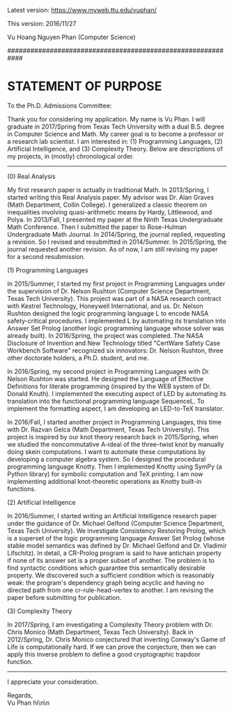 Latest version: https://www.myweb.ttu.edu/vuphan/

This version: 2016/11/27

Vu Hoang Nguyen Phan (Computer Science)

############################################################

# STATEMENT OF PURPOSE

To the Ph.D. Admissions Committee:

Thank you for considering my application. My name is Vu
Phan. I will graduate in 2017/Spring from Texas Tech
University with a dual B.S. degree in Computer Science
and Math. My career goal is to become a professor or a
research lab scientist. I am interested in: (1)
Programming Languages, (2) Artificial Intelligence,
and (3) Complexity Theory. Below are descriptions of
my projects, in (mostly) chronological order.

------------------------------------------------------------

(0) Real Analysis

My first research paper is actually in traditional Math.
In 2013/Spring, I started writing this Real Analysis
paper. My advisor was Dr. Alan Graves (Math
Department, Collin College). I generalized a classic
theorem on inequalities involving quasi-arithmetic
means by Hardy, Littlewood, and Polya. In 2013/Fall, I
presented my paper at the Ninth Texas Undergraduate
Math Conference. Then I submitted the paper to
Rose-Hulman Undergraduate Math Journal. In
2014/Spring, the journal replied, requesting a
revision. So I revised and resubmitted in 2014/Summer.
In 2015/Spring, the journal requested another
revision. As of now, I am still revising my paper for
a second resubmission.

(1) Programming Languages

In 2015/Summer, I started my first project in
Programming Languages under the supervision of Dr.
Nelson Rushton (Computer Science Department, Texas
Tech University). This project was part of a NASA
research contract with Kestrel Technology, Honeywell
International, and us. Dr. Nelson Rushton designed the
logic programming language L to encode NASA
safety-critical procedures. I implemented L by
automating its translation into Answer Set Prolog
(another logic programming language whose solver was
already built). In 2016/Spring, the project was
completed. The NASA Disclosure of Invention and New
Technology titled "CertWare Safety Case Workbench
Software" recognized six innovators: Dr. Nelson
Rushton, three other doctorate holders, a Ph.D.
student, and me.

In 2016/Spring, my second project in Programming
Languages with Dr. Nelson Rushton was started. He
designed the Language of Effective Definitions for
literate programming (inspired by the WEB system of
Dr. Donald Knuth). I implemented the executing aspect
of LED by automating its translation into the
functional programming language SequenceL. To
implement the formatting aspect, I am developing an
LED-to-TeX translator.

In 2016/Fall, I started another project in Programming
Languages, this time with Dr. Razvan Gelca (Math
Department, Texas Tech University). This project is
inspired by our knot theory research back in
2015/Spring, when we studied the noncommutative
A-ideal of the three-twist knot by manually doing
skein computations. I want to automate these
computations by developing a computer algebra system.
So I designed the procedural programming language
Knotty. Then I implemented Knotty using SymPy (a
Python library) for symbolic computation and TeX
printing. I am now implementing additional
knot-theoretic operations as Knotty built-in functions.

(2) Artificial Intelligence

In 2016/Summer, I started writing an Artificial
Intelligence research paper under the guidance of Dr.
Michael Gelfond (Computer Science Department, Texas
Tech University). We investigate Consistency Restoring
Prolog, which is a superset of the logic programming
language Answer Set Prolog (whose stable model
semantics was defined by Dr. Michael Gelfond and Dr.
Vladimir Lifschitz). In detail, a CR-Prolog program is
said to have antichain property if none of its answer
set is a proper subset of another. The problem is to
find syntactic conditions which guarantee this
semantically desirable property. We discovered such a
sufficient condition which is reasonably weak: the
program's dependency graph being acyclic and having no
directed path from one cr-rule-head-vertex to another.
I am revising the paper before submitting for
publication.

(3) Complexity Theory

In 2017/Spring, I am investigating a Complexity Theory
problem with Dr. Chris Monico (Math Department, Texas
Tech University). Back in 2012/Spring, Dr. Chris
Monico conjectured that inverting Conway's Game of
Life is computationally hard. If we can prove the
conjecture, then we can apply this inverse problem to
define a good cryptographic trapdoor function.

------------------------------------------------------------

I appreciate your consideration.

Regards,<br>Vu Phan
hi\n\n
